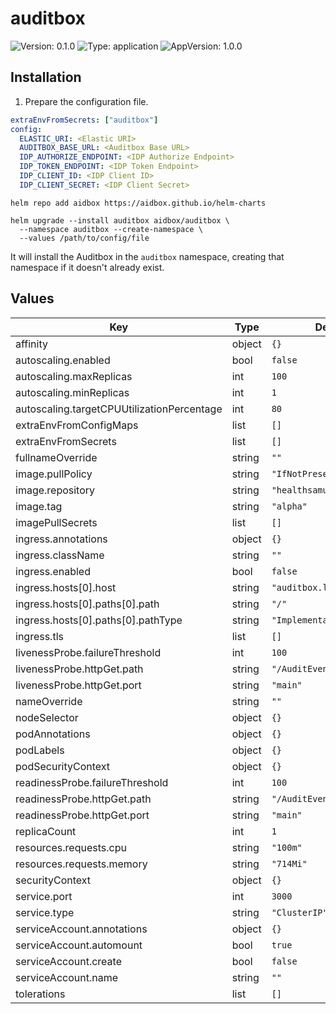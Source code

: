 # auditbox

![Version: 0.1.0](https://img.shields.io/badge/Version-0.1.0-informational?style=flat-square) ![Type: application](https://img.shields.io/badge/Type-application-informational?style=flat-square) ![AppVersion: 1.0.0](https://img.shields.io/badge/AppVersion-1.0.0-informational?style=flat-square)

## Installation

1. Prepare the configuration file.

```yaml
extraEnvFromSecrets: ["auditbox"]
config:
  ELASTIC_URI: <Elastic URI>
  AUDITBOX_BASE_URL: <Auditbox Base URL>
  IDP_AUTHORIZE_ENDPOINT: <IDP Authorize Endpoint>
  IDP_TOKEN_ENDPOINT: <IDP Token Endpoint>
  IDP_CLIENT_ID: <IDP Client ID>
  IDP_CLIENT_SECRET: <IDP Client Secret>
```

```console
helm repo add aidbox https://aidbox.github.io/helm-charts

helm upgrade --install auditbox aidbox/auditbox \
  --namespace auditbox --create-namespace \
  --values /path/to/config/file
```

It will install the Auditbox in the `auditbox` namespace, creating that namespace if it doesn't already exist.

## Values

| Key | Type | Default | Description |
|-----|------|---------|-------------|
| affinity | object | `{}` |  |
| autoscaling.enabled | bool | `false` |  |
| autoscaling.maxReplicas | int | `100` |  |
| autoscaling.minReplicas | int | `1` |  |
| autoscaling.targetCPUUtilizationPercentage | int | `80` |  |
| extraEnvFromConfigMaps | list | `[]` |  |
| extraEnvFromSecrets | list | `[]` |  |
| fullnameOverride | string | `""` |  |
| image.pullPolicy | string | `"IfNotPresent"` |  |
| image.repository | string | `"healthsamurai/auditbox"` |  |
| image.tag | string | `"alpha"` |  |
| imagePullSecrets | list | `[]` |  |
| ingress.annotations | object | `{}` |  |
| ingress.className | string | `""` |  |
| ingress.enabled | bool | `false` |  |
| ingress.hosts[0].host | string | `"auditbox.local"` |  |
| ingress.hosts[0].paths[0].path | string | `"/"` |  |
| ingress.hosts[0].paths[0].pathType | string | `"ImplementationSpecific"` |  |
| ingress.tls | list | `[]` |  |
| livenessProbe.failureThreshold | int | `100` |  |
| livenessProbe.httpGet.path | string | `"/AuditEvent"` |  |
| livenessProbe.httpGet.port | string | `"main"` |  |
| nameOverride | string | `""` |  |
| nodeSelector | object | `{}` |  |
| podAnnotations | object | `{}` |  |
| podLabels | object | `{}` |  |
| podSecurityContext | object | `{}` |  |
| readinessProbe.failureThreshold | int | `100` |  |
| readinessProbe.httpGet.path | string | `"/AuditEvent"` |  |
| readinessProbe.httpGet.port | string | `"main"` |  |
| replicaCount | int | `1` |  |
| resources.requests.cpu | string | `"100m"` |  |
| resources.requests.memory | string | `"714Mi"` |  |
| securityContext | object | `{}` |  |
| service.port | int | `3000` |  |
| service.type | string | `"ClusterIP"` |  |
| serviceAccount.annotations | object | `{}` |  |
| serviceAccount.automount | bool | `true` |  |
| serviceAccount.create | bool | `false` |  |
| serviceAccount.name | string | `""` |  |
| tolerations | list | `[]` |  |
